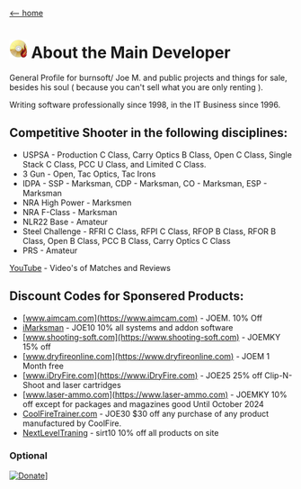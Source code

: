 [ <-- home](README.md)
# ![logo](img/BSLogo_32x32.png) About the Main Developer

General Profile for burnsoft/ Joe M. and public projects and things for sale, besides his soul ( because you can't sell what you are only renting ).

Writing software professionally since 1998, in the IT Business since 1996. 

## Competitive Shooter in the following disciplines:

* USPSA - Production C Class, Carry Optics B Class, Open C Class, Single Stack C Class, PCC U Class, and Limited C Class.
* 3 Gun - Open, Tac Optics, Tac Irons
* IDPA - SSP - Marksman, CDP - Marksman, CO - Marksman, ESP - Marksman
* NRA High Power - Marksmen
* NRA F-Class - Marksman
* NLR22 Base - Amateur
* Steel Challenge - RFRI C Class, RFPI C Class, RFOP B Class, RFOR B Class, Open B Class, PCC B Class, Carry Optics C Class
* PRS - Amateur


[YouTube](http://jm.myguncollection.net) - Video's of Matches and Reviews


## Discount Codes for Sponsered Products:

* [www.aimcam.com](https://www.aimcam.com) - JOEM. 10% Off
* [iMarksman](https://shop.imarksman.com?sca_ref=5436689.9SY6P4XwZx) - JOE10  10% all systems and addon software
* [www.shooting-soft.com](https://www.shooting-soft.com) - JOEMKY  15% off 
* [www.dryfireonline.com](https://www.dryfireonline.com) - JOEM   1 Month free  
* [www.iDryFire.com](https://www.iDryFire.com) - JOE25    25% off Clip-N-Shoot and laser cartridges
* [www.laser-ammo.com](https://www.laser-ammo.com) - JOEMKY   10% off except for packages and magazines good Until October 2024
* [CoolFireTrainer.com](https://coolfiretrainer.com) - JOE30   $30 off any purchase of any product manufactured by CoolFire.
* [NextLevelTraning](http://www.nextleveltraining.com/) - sirt10  10% off all products on site



### Optional

[![Donate](https://www.paypalobjects.com/en_US/i/btn/btn_donateCC_LG.gif)](https://www.paypal.com/cgi-bin/webscr?cmd=_s-xclick&hosted_button_id=JSW8XEMQVH4BE)]
